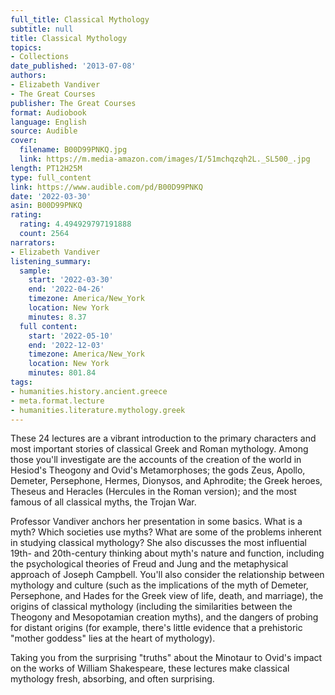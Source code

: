 ```yaml
---
full_title: Classical Mythology
subtitle: null
title: Classical Mythology
topics:
- Collections
date_published: '2013-07-08'
authors:
- Elizabeth Vandiver
- The Great Courses
publisher: The Great Courses
format: Audiobook
language: English
source: Audible
cover:
  filename: B00D99PNKQ.jpg
  link: https://m.media-amazon.com/images/I/51mchqzqh2L._SL500_.jpg
length: PT12H25M
type: full_content
link: https://www.audible.com/pd/B00D99PNKQ
date: '2022-03-30'
asin: B00D99PNKQ
rating:
  rating: 4.494929797191888
  count: 2564
narrators:
- Elizabeth Vandiver
listening_summary:
  sample:
    start: '2022-03-30'
    end: '2022-04-26'
    timezone: America/New_York
    location: New York
    minutes: 8.37
  full content:
    start: '2022-05-10'
    end: '2022-12-03'
    timezone: America/New_York
    location: New York
    minutes: 801.84
tags:
- humanities.history.ancient.greece
- meta.format.lecture
- humanities.literature.mythology.greek
---
```

These 24 lectures are a vibrant introduction to the primary characters and most important stories of classical Greek and Roman mythology. Among those you'll investigate are the accounts of the creation of the world in Hesiod's Theogony and Ovid's Metamorphoses; the gods Zeus, Apollo, Demeter, Persephone, Hermes, Dionysos, and Aphrodite; the Greek heroes, Theseus and Heracles (Hercules in the Roman version); and the most famous of all classical myths, the Trojan War.

Professor Vandiver anchors her presentation in some basics. What is a myth? Which societies use myths? What are some of the problems inherent in studying classical mythology? She also discusses the most influential 19th- and 20th-century thinking about myth's nature and function, including the psychological theories of Freud and Jung and the metaphysical approach of Joseph Campbell. You'll also consider the relationship between mythology and culture (such as the implications of the myth of Demeter, Persephone, and Hades for the Greek view of life, death, and marriage), the origins of classical mythology (including the similarities between the Theogony and Mesopotamian creation myths), and the dangers of probing for distant origins (for example, there's little evidence that a prehistoric "mother goddess" lies at the heart of mythology).

Taking you from the surprising "truths" about the Minotaur to Ovid's impact on the works of William Shakespeare, these lectures make classical mythology fresh, absorbing, and often surprising.


